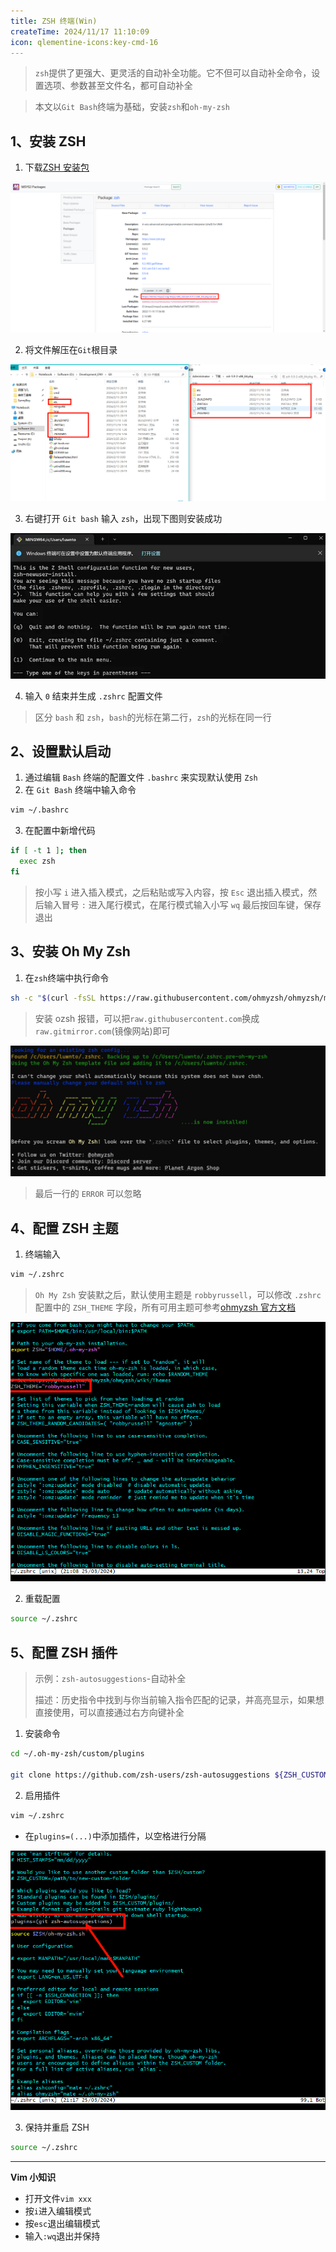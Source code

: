 ```yaml
---
title: ZSH 终端(Win)
createTime: 2024/11/17 11:10:09
icon: qlementine-icons:key-cmd-16
---
```


<!-- # ZSH 终端(Win) -->

> `zsh`提供了更强大、更灵活的自动补全功能。它不但可以自动补全命令，设置选项、参数甚至文件名，都可自动补全

> 本文以`Git Bash`终端为基础，安装`zsh`和`oh-my-zsh`

## 1、安装 ZSH

1. 下载[ZSH 安装包](https://packages.msys2.org/package/zsh?repo=msys&variant=x86_64)

![image-20240325210328605](./images/image-20240325210328605.png)

2. 将文件解压在`Git`根目录

![image-20240325210504285](./images/image-20240325210504285.png)

3. 右键打开 `Git bash` 输入 `zsh`，出现下图则安装成功

![image-20240325210600386](./images/image-20240325210600386.png)

4. 输入 `0` 结束并生成 `.zshrc` 配置文件

> 区分 `bash` 和 `zsh`，`bash`的光标在第二行，`zsh`的光标在同一行

## 2、设置默认启动

1. 通过编辑 `Bash` 终端的配置文件 `.bashrc` 来实现默认使用 `Zsh`
2. 在 `Git Bash` 终端中输入命令

```bash
vim ~/.bashrc
```

3. 在配置中新增代码

```bash
if [ -t 1 ]; then
  exec zsh
fi
```

> 按小写 `i` 进入插入模式，之后粘贴或写入内容，按 `Esc` 退出插入模式，然后输入冒号 `:` 进入尾行模式，在尾行模式输入小写 `wq` 最后按回车键，保存退出

## 3、安装 Oh My Zsh

1. 在`zsh`终端中执行命令

```bash
sh -c "$(curl -fsSL https://raw.githubusercontent.com/ohmyzsh/ohmyzsh/master/tools/install.sh)"
```

> 安装 ozsh 报错，可以把`raw.githubusercontent.com`换成`raw.gitmirror.com`(镜像网站)即可

![image-20240325211412843](./images/image-20240325211412843.png)

> 最后一行的 `ERROR` 可以忽略

## 4、配置 ZSH 主题

1. 终端输入

```bash
vim ~/.zshrc
```

> `Oh My Zsh` 安装默之后，默认使用主题是 `robbyrussell`，可以修改 `.zshrc` 配置中的 `ZSH_THEME` 字段，所有可用主题可参考[ohmyzsh 官方文档](https://github.com/ohmyzsh/ohmyzsh/wiki/Themes)

![image-20240325211709162](./images/image-20240325211709162.png)

2. 重载配置

```bash
source ~/.zshrc
```

## 5、配置 ZSH 插件

> 示例：`zsh-autosuggestions`-自动补全
>
> 描述：历史指令中找到与你当前输入指令匹配的记录，并高亮显示，如果想直接使用，可以直接通过右方向键补全

1. 安装命令

```bash
cd ~/.oh-my-zsh/custom/plugins

git clone https://github.com/zsh-users/zsh-autosuggestions ${ZSH_CUSTOM:-~/.oh-my-zsh/custom}/plugins/zsh-autosuggestions
```

2. 启用插件

```bash
vim ~/.zshrc
```

- 在`plugins=(...)`中添加插件，以空格进行分隔

![image-20240325212005697](./images/image-20240325212005697.png)

3. 保持并重启 ZSH

```bash
source ~/.zshrc
```

---

**Vim 小知识**

- 打开文件`vim xxx`
- 按`i`进入编辑模式
- 按`esc`退出编辑模式
- 输入`:wq`退出并保持
